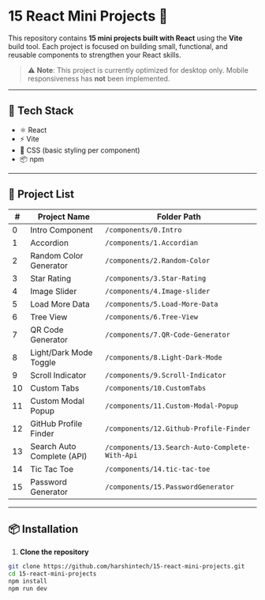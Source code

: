 # 15 React Mini Projects 🚀

This repository contains **15 mini projects built with React** using the **Vite** build tool. Each project is focused on building small, functional, and reusable components to strengthen your React skills.

> ⚠️ **Note**: This project is currently optimized for desktop only. Mobile responsiveness has **not** been implemented.

---

## 🔧 Tech Stack

- ⚛️ React
- ⚡ Vite
- 🧱 CSS (basic styling per component)
- 📦 npm

---

## 📁 Project List

| #  | Project Name                    | Folder Path                            |
|----|----------------------------------|----------------------------------------|
| 0  | Intro Component                  | `/components/0.Intro`                  |
| 1  | Accordion                        | `/components/1.Accordian`              |
| 2  | Random Color Generator           | `/components/2.Random-Color`           |
| 3  | Star Rating                      | `/components/3.Star-Rating`            |
| 4  | Image Slider                     | `/components/4.Image-slider`           |
| 5  | Load More Data                   | `/components/5.Load-More-Data`         |
| 6  | Tree View                        | `/components/6.Tree-View`              |
| 7  | QR Code Generator                | `/components/7.QR-Code-Generator`      |
| 8  | Light/Dark Mode Toggle           | `/components/8.Light-Dark-Mode`        |
| 9  | Scroll Indicator                 | `/components/9.Scroll-Indicator`       |
| 10 | Custom Tabs                      | `/components/10.CustomTabs`            |
| 11 | Custom Modal Popup               | `/components/11.Custom-Modal-Popup`    |
| 12 | GitHub Profile Finder            | `/components/12.Github-Profile-Finder` |
| 13 | Search Auto Complete (API)       | `/components/13.Search-Auto-Complete-With-Api` |
| 14 | Tic Tac Toe                      | `/components/14.tic-tac-toe`           |
| 15 | Password Generator               | `/components/15.PasswordGenerator`     |

---

## 📦 Installation

1. **Clone the repository**

```bash
git clone https://github.com/harshintech/15-react-mini-projects.git
cd 15-react-mini-projects
npm install
npm run dev


